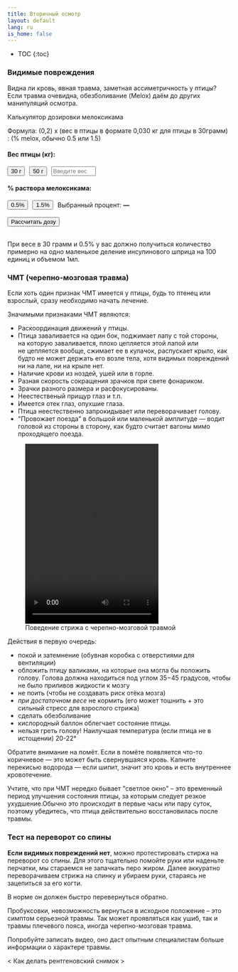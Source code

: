 ```yaml
---
title: Вторичный осмотр
layout: default
lang: ru
is_home: false
---
```


* TOC
{:toc}


### Видимые повреждения
  Видна ли кровь, явная травма, заметная ассиметричность у птицы? Если травма очевидна, обезболивание (Melox) даём до других манипуляций осмотра.

<p>Калькулятор дозировки мелоксикама</p>

Формула:
(0,2) х (вес в птицы в формате 0,030 кг для птицы в 30грамм) : (% melox, обычно 0.5 или 1.5)

<h4>Вес птицы (кг):</h4>
<div style="display: flex; align-items: center; gap: 10px; margin-bottom: 8px;">
  <button onclick="setWeightFromButton(0.030)">30 г</button>
  <button onclick="setWeightFromButton(0.050)">50 г</button>
  <input type="number" id="weightInput" step="0.001" placeholder="Введите вес вручную" style="width: 100px;">
</div>

<h4>% раствора мелоксикама:</h4>
<div style="display: flex; align-items: center; gap: 10px;">
  <button onclick="setPercent(0.5)">0.5%</button>
  <button onclick="setPercent(1.5)">1.5%</button>
  <span>Выбранный процент: <strong id="selectedPercent">—</strong></span>
</div>

<br>
<div style="display: flex; align-items: center; gap: 15px;">
  <button onclick="calculateDose()">Рассчитать дозу</button>
  <p id="result" style="margin: 0; font-weight: bold;"></p>
</div>

<script>
  let percent = null;

  function setWeightFromButton(val) {
    // Записать значение в поле ввода веса
    document.getElementById("weightInput").value = 1000 * val.toFixed(3);
  }

  function setPercent(val) {
    percent = val;
    document.getElementById("selectedPercent").innerText = val + " %";
  }

  function calculateDose() {
    // Считать вес из поля ввода
    let weight = parseFloat(document.getElementById("weightInput").value);
    if (isNaN(weight) || weight <= 0) {
      document.getElementById("result").innerText = "Введите корректный вес птицы.";
      return;
    }
    if (percent === null || percent === 0) {
      document.getElementById("result").innerText = "Пожалуйста, выберите процент раствора (не 0).";
      return;
    }

    let dose = (0.2 * weight) / percent / 1000;
    document.getElementById("result").innerText =
      "Доза: " + dose.toFixed(4) + " мл раствора мелоксикама.";
  }
</script>
<br>

При весе в 30 грамм и 0.5% у вас должно получиться количество примерно на одно маленькое деление инсулинового шприца на 100 единиц и объемом 1мл.

### ЧМТ (черепно-мозговая травма)

Если хоть один признак ЧМТ имеется у птицы, будь то птенец или взрослый, сразу необходимо начать лечение.

Значимыми признаками ЧМТ являются:
- Раскоординация движений у птицы.
- Птица заваливается на один бок, поджимает лапу с той стороны, на которую заваливается, плохо цепляется этой лапой или не цепляется вообще, сжимает ее в кулачок, распускает крыло, как будто не может держать его возле тела, хотя видимых повреждений ни на лапе, ни на крыле нет.
- Наличие крови из ноздей, ушей или в горле.
- Разная скорость сокращения зрачков при свете фонариком.
- Зрачки разного размера и расфокусированы.
- Неестественый прищур глаз и т.п.
- Имеется отек глаз, опухшие глаза.
- Птица неестественно запрокидывает или переворачивает голову.
- "Провожает поезда" в большой или маленькой амплитуде — водит головой из стороны в сторону, как будто считает вагоны мимо проходящего поезда.

<div class="video-gallery">
  <figure>
    <video width="300" height="405" controls>
      <source src="{{ 'assets/video/swift-severe-tbi.mp4' | relative_url }}" type="video/mp4">
      Your browser does not support the video tag.
    </video>
    <figcaption>
      Поведение стрижа с черепно-мозговой травмой
    </figcaption>
  </figure>
</div>

Действия в первую очередь: 
- покой и затемнение (обувная коробка с отверстиями для вентиляции)
- обложить птицу валиками, на которые она могла бы положить голову.  Голова должна находиться под углом 35−45 градусов, чтобы не было приливов жидкости к мозгу
- не поить (чтобы не создавать риск отёка мозга)
- *при достаточном весе* не кормить (его может тошнить + это сильный стресс для взрослого стрижа)
- сделать обезболивание
- кислородный баллон облегчает состояние птицы.
- нельзя греть голову! Наилучшая температура (если птица не в истощении) 20-22°


Обратите внимание на помёт. Если в помёте появляется что-то коричневое — это может быть свернувшаяся кровь. Капните перекисью водорода — если шипит, значит это кровь и есть внутреннее кровотечение.


Учтите, что при ЧМТ нередко бывает "светлое окно" – это временный период улучшения состояния птицы, за которым следует резкое ухудшение.Обычно это происходит в первые часы или пару суток, поэтому убедитесь, что птица действительно восстановилась после травмы.


### Тест на переворот со спины
**Если видимых повреждений нет**, можно протестировать стиржа на переворот со спины.
Для этого тщательно помойте руки или наденьте перчатки, мы стараемся не запачкать перо жиром.
Далее аккуратно переворачиваем стрижа на спинку и убираем руки, стараясь не зацепиться за его когти. 

В норме он должен быстро перевернуться обратно. 

Пробуксовки, невозможность вернуться в исходное положение – это симптом серьезной травмы. Так может проявляться как ушиб, так и травмы плечевого пояса, иногда черепно-мозговая травма.

Попробуйте записать видео, оно даст опытным специалистам больше информации о характере травмы.


< Как делать рентгеновский снимок >